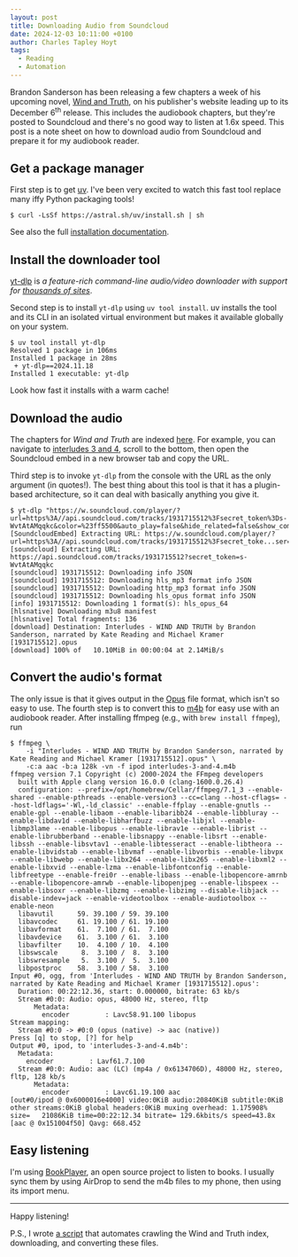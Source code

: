 ```yaml
---
layout: post
title: Downloading Audio from Soundcloud
date: 2024-12-03 10:11:00 +0100
author: Charles Tapley Hoyt
tags:
  - Reading
  - Automation
---
```


Brandon Sanderson has been releasing a few chapters a week of his upcoming
novel, [Wind and Truth](https://bioregistry.io/isbn:1250319188), on his
publisher's website leading up to its December 6<sup>th</sup> release. This
includes the audiobook chapters, but they're posted to Soundcloud and there's no
good way to listen at 1.6x speed. This post is a note sheet on how to download
audio from Soundcloud and prepare it for my audiobook reader.

## Get a package manager

First step is to get [uv](https://github.com/astral-sh/uv). I've been very
excited to watch this fast tool replace many iffy Python packaging tools!

```console
$ curl -LsSf https://astral.sh/uv/install.sh | sh
```

See also the full
[installation documentation](https://docs.astral.sh/uv/getting-started/installation/).

## Install the downloader tool

[yt-dlp](https://github.com/yt-dlp/yt-dlp) is _a feature-rich command-line
audio/video downloader with support for
[thousands of sites](https://github.com/yt-dlp/yt-dlp/blob/master/supportedsites.md)_.

Second step is to install `yt-dlp` using `uv tool install`. uv installs the tool
and its CLI in an isolated virtual environment but makes it available globally
on your system.

```console
$ uv tool install yt-dlp
Resolved 1 package in 106ms
Installed 1 package in 28ms
 + yt-dlp==2024.11.18
Installed 1 executable: yt-dlp
```

Look how fast it installs with a warm cache!

## Download the audio

The chapters for _Wind and Truth_ are indexed
[here](https://reactormag.com/columns/wind-and-truth/). For example, you can
navigate to
[interludes 3 and 4](https://reactormag.com/read-wind-and-truth-by-brandon-sanderson-interludes-3-and-4/),
scroll to the bottom, then open the Soundcloud embed in a new browser tab and
copy the URL.

Third step is to invoke `yt-dlp` from the console with the URL as the only
argument (in quotes!). The best thing about this tool is that it has a
plugin-based architecture, so it can deal with basically anything you give it.

```console
$ yt-dlp "https://w.soundcloud.com/player/?url=https%3A//api.soundcloud.com/tracks/1931715512%3Fsecret_token%3Ds-WvtAtAMqqkc&color=%23ff5500&auto_play=false&hide_related=false&show_comments=true&show_user=true&show_reposts=false&show_teaser=true&visual=true"
[SoundcloudEmbed] Extracting URL: https://w.soundcloud.com/player/?url=https%3A//api.soundcloud.com/tracks/1931715512%3Fsecret_toke...ser=true&visual=true
[soundcloud] Extracting URL: https://api.soundcloud.com/tracks/1931715512?secret_token=s-WvtAtAMqqkc
[soundcloud] 1931715512: Downloading info JSON
[soundcloud] 1931715512: Downloading hls_mp3 format info JSON
[soundcloud] 1931715512: Downloading http_mp3 format info JSON
[soundcloud] 1931715512: Downloading hls_opus format info JSON
[info] 1931715512: Downloading 1 format(s): hls_opus_64
[hlsnative] Downloading m3u8 manifest
[hlsnative] Total fragments: 136
[download] Destination: Interludes - WIND AND TRUTH by Brandon Sanderson, narrated by Kate Reading and Michael Kramer [1931715512].opus
[download] 100% of   10.10MiB in 00:00:04 at 2.14MiB/s
```

## Convert the audio's format

The only issue is that it gives output in the
[Opus](<https://en.wikipedia.org/wiki/Opus_(audio_format)>) file format, which
isn't so easy to use. The fourth step is to convert this to
[m4b](https://en.wikipedia.org/wiki/MP4_file_format#Filename_extensions) for
easy use with an audiobook reader. After installing ffmpeg (e.g., with
`brew install ffmpeg`), run

```shell
$ ffmpeg \
    -i "Interludes - WIND AND TRUTH by Brandon Sanderson, narrated by Kate Reading and Michael Kramer [1931715512].opus" \
    -c:a aac -b:a 128k -vn -f ipod interludes-3-and-4.m4b
ffmpeg version 7.1 Copyright (c) 2000-2024 the FFmpeg developers
  built with Apple clang version 16.0.0 (clang-1600.0.26.4)
  configuration: --prefix=/opt/homebrew/Cellar/ffmpeg/7.1_3 --enable-shared --enable-pthreads --enable-version3 --cc=clang --host-cflags= --host-ldflags='-Wl,-ld_classic' --enable-ffplay --enable-gnutls --enable-gpl --enable-libaom --enable-libaribb24 --enable-libbluray --enable-libdav1d --enable-libharfbuzz --enable-libjxl --enable-libmp3lame --enable-libopus --enable-librav1e --enable-librist --enable-librubberband --enable-libsnappy --enable-libsrt --enable-libssh --enable-libsvtav1 --enable-libtesseract --enable-libtheora --enable-libvidstab --enable-libvmaf --enable-libvorbis --enable-libvpx --enable-libwebp --enable-libx264 --enable-libx265 --enable-libxml2 --enable-libxvid --enable-lzma --enable-libfontconfig --enable-libfreetype --enable-frei0r --enable-libass --enable-libopencore-amrnb --enable-libopencore-amrwb --enable-libopenjpeg --enable-libspeex --enable-libsoxr --enable-libzmq --enable-libzimg --disable-libjack --disable-indev=jack --enable-videotoolbox --enable-audiotoolbox --enable-neon
  libavutil      59. 39.100 / 59. 39.100
  libavcodec     61. 19.100 / 61. 19.100
  libavformat    61.  7.100 / 61.  7.100
  libavdevice    61.  3.100 / 61.  3.100
  libavfilter    10.  4.100 / 10.  4.100
  libswscale      8.  3.100 /  8.  3.100
  libswresample   5.  3.100 /  5.  3.100
  libpostproc    58.  3.100 / 58.  3.100
Input #0, ogg, from 'Interludes - WIND AND TRUTH by Brandon Sanderson, narrated by Kate Reading and Michael Kramer [1931715512].opus':
  Duration: 00:22:12.36, start: 0.000000, bitrate: 63 kb/s
  Stream #0:0: Audio: opus, 48000 Hz, stereo, fltp
      Metadata:
        encoder         : Lavc58.91.100 libopus
Stream mapping:
  Stream #0:0 -> #0:0 (opus (native) -> aac (native))
Press [q] to stop, [?] for help
Output #0, ipod, to 'interludes-3-and-4.m4b':
  Metadata:
    encoder         : Lavf61.7.100
  Stream #0:0: Audio: aac (LC) (mp4a / 0x6134706D), 48000 Hz, stereo, fltp, 128 kb/s
      Metadata:
        encoder         : Lavc61.19.100 aac
[out#0/ipod @ 0x6000016e4000] video:0KiB audio:20840KiB subtitle:0KiB other streams:0KiB global headers:0KiB muxing overhead: 1.175908%
size=   21086KiB time=00:22:12.34 bitrate= 129.6kbits/s speed=43.8x
[aac @ 0x151004f50] Qavg: 668.452
```

## Easy listening

I'm using [BookPlayer](https://github.com/TortugaPower/BookPlayer), an open
source project to listen to books. I usually sync them by using AirDrop to send
the m4b files to my phone, then using its import menu.

---

Happy listening!

P.S., I wrote
[a script](https://gist.github.com/cthoyt/62b26908b8822a7596c6b663ee910d5f) that
automates crawling the Wind and Truth index, downloading, and converting these
files.
